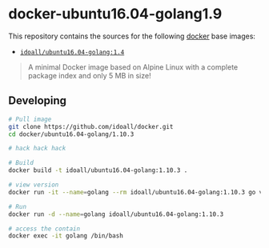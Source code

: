 
docker-ubuntu16.04-golang1.9
=============


This repository contains the sources for the following [docker](https://docker.io) base images:
- [`idoall/ubuntu16.04-golang:1.4`](https://hub.docker.com/r/idoall/ubuntu16.04-golang/)

> A minimal Docker image based on Alpine Linux with a complete package index and only 5 MB in size!

## Developing

```bash
# Pull image
git clone https://github.com/idoall/docker.git
cd docker/ubuntu16.04-golang/1.10.3

# hack hack hack

# Build
docker build -t idoall/ubuntu16.04-golang:1.10.3 .

# view version
docker run -it --name=golang --rm idoall/ubuntu16.04-golang:1.10.3 go version

# Run
docker run -d --name=golang idoall/ubuntu16.04-golang:1.10.3

# access the contain
docker exec -it golang /bin/bash
```
